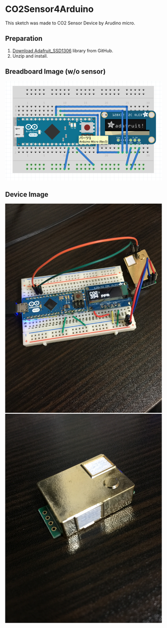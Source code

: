 # CO2Sensor4Arduino

This sketch was made to CO2 Sensor Device by Arudino micro.

## Preparation

1. [Download Adafruit_SSD1306](https://github.com/adafruit/Adafruit_SSD1306/archive/master.zip) library from GitHub.
2. Unzip and install.

## Breadboard Image (w/o sensor)
![Breadboard Image](https://github.com/takahashikenichi/CO2Sensor4Arduino/blob/master/parts_wo_co2sensor.png)

## Device Image
![Device Image](https://github.com/takahashikenichi/CO2Sensor4Arduino/blob/master/images/arduino.jpg)
![Sensor Image](https://github.com/takahashikenichi/CO2Sensor4Arduino/blob/master/images/sensor.jpg)

